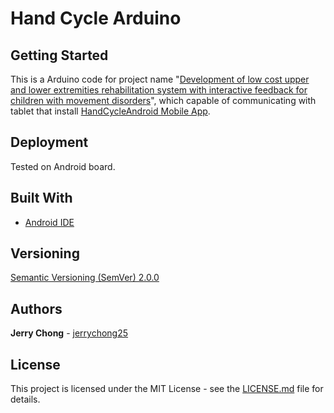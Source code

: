 # Hand Cycle Arduino

## Getting Started

This is a Arduino code for project name "[Development of low cost upper and lower extremities rehabilitation system with interactive feedback for children with movement disorders](https://ieeexplore.ieee.org/document/7843556/)", which capable of communicating with tablet that install [HandCycleAndroid Mobile App](https://github.com/jerrychong25/HandCycleAndroid/).

## Deployment

Tested on Android board.

## Built With

* [Android IDE](https://www.arduino.cc/en/Main/Software)

## Versioning

[Semantic Versioning (SemVer) 2.0.0](http://semver.org/)

## Authors

**Jerry Chong** - [jerrychong25](https://github.com/jerrychong25)

## License

This project is licensed under the MIT License - see the [LICENSE.md](LICENSE.md) file for details.
